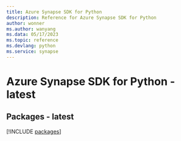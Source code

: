 ```yaml
---
title: Azure Synapse SDK for Python
description: Reference for Azure Synapse SDK for Python
author: wonner
ms.author: wanyang
ms.data: 05/17/2023
ms.topic: reference
ms.devlang: python
ms.service: synapse
---
```

# Azure Synapse SDK for Python - latest
## Packages - latest
[!INCLUDE [packages](synapse-index.md)]